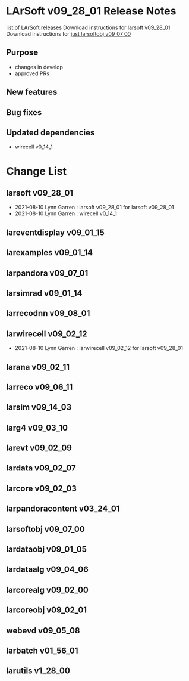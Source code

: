 LArSoft v09_28_01 Release Notes
======================================================================

[list of LArSoft releases](LArSoft_release_list)
Download instructions for [larsoft v09_28_01](http://scisoft.fnal.gov/scisoft/bundles/larsoft/v09_28_01/larsoft-v09_28_01.html)
Download instructions for [just larsoftobj v09_07_00](http://scisoft.fnal.gov/scisoft/bundles/larsoftobj/v09_07_00/larsoftobj-v09_07_00.html)

Purpose
--------------------

-   changes in develop
-   approved PRs

New features
------------------------------

Bug fixes
------------------------

Updated dependencies
----------------------------------------------

-   wirecell v0_14_1

Change List
============================

larsoft v09_28_01
------------------------------------------

-   2021-08-10 Lynn Garren : larsoft v09_28_01 for larsoft v09_28_01
-   2021-08-10 Lynn Garren : wirecell v0_14_1

lareventdisplay v09_01_15
----------------------------------------------------------

larexamples v09_01_14
--------------------------------------------------

larpandora v09_07_01
------------------------------------------------

larsimrad v09_01_14
----------------------------------------------

larrecodnn v09_08_01
------------------------------------------------

larwirecell v09_02_12
--------------------------------------------------

-   2021-08-10 Lynn Garren : larwirecell v09_02_12 for larsoft v09_28_01

larana v09_02_11
----------------------------------------

larreco v09_06_11
------------------------------------------

larsim v09_14_03
----------------------------------------

larg4 v09_03_10
--------------------------------------

larevt v09_02_09
----------------------------------------

lardata v09_02_07
------------------------------------------

larcore v09_02_03
------------------------------------------

larpandoracontent v03_24_01
--------------------------------------------------------------

larsoftobj v09_07_00
------------------------------------------------

lardataobj v09_01_05
------------------------------------------------

lardataalg v09_04_06
------------------------------------------------

larcorealg v09_02_00
------------------------------------------------

larcoreobj v09_02_01
------------------------------------------------

webevd v09_05_08
----------------------------------------

larbatch v01_56_01
--------------------------------------------

larutils v1_28_00
------------------------------------------
